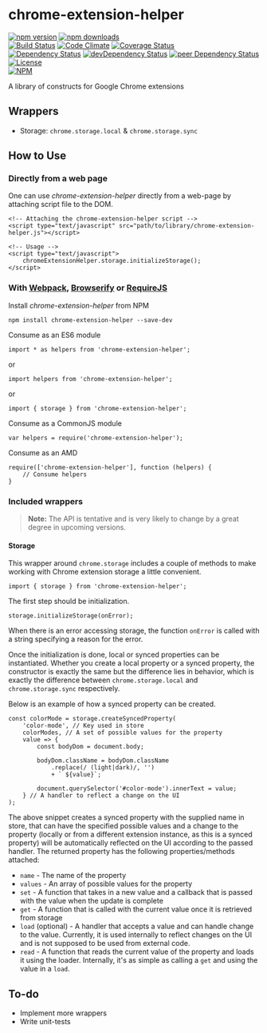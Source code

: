 # chrome-extension-helper

[![npm version](https://badge.fury.io/js/chrome-extension-helper.svg)](https://badge.fury.io/js/chrome-extension-helper)
[![npm downloads](https://img.shields.io/npm/dt/chrome-extension-helper.svg)](https://www.npmjs.com/package/chrome-extension-helper)  
[![Build Status](https://travis-ci.org/myTerminal/chrome-extension-helper.svg?branch=master)](https://travis-ci.org/myTerminal/chrome-extension-helper)
[![Code Climate](https://codeclimate.com/github/myTerminal/chrome-extension-helper.png)](https://codeclimate.com/github/myTerminal/chrome-extension-helper)
[![Coverage Status](https://img.shields.io/coveralls/myTerminal/chrome-extension-helper.svg)](https://coveralls.io/r/myTerminal/chrome-extension-helper?branch=master)  
[![Dependency Status](https://david-dm.org/myTerminal/chrome-extension-helper.svg)](https://david-dm.org/myTerminal/chrome-extension-helper)
[![devDependency Status](https://david-dm.org/myTerminal/chrome-extension-helper/dev-status.svg)](https://david-dm.org/myTerminal/chrome-extension-helper#info=devDependencies)
[![peer Dependency Status](https://david-dm.org/myTerminal/chrome-extension-helper/peer-status.svg)](https://david-dm.org/myTerminal/chrome-extension-helper#info=peerDependencies)  
[![License](https://img.shields.io/github/license/myTerminal/chrome-extension-helper.svg)](https://opensource.org/licenses/MIT)  
[![NPM](https://nodei.co/npm/chrome-extension-helper.png?downloads=true&downloadRank=true&stars=true)](https://nodei.co/npm/chrome-extension-helper/)

A library of constructs for Google Chrome extensions

## Wrappers

* Storage: `chrome.storage.local` & `chrome.storage.sync`

## How to Use

### Directly from a web page

One can use *chrome-extension-helper* directly from a web-page by attaching script file to the DOM.

    <!-- Attaching the chrome-extension-helper script -->
    <script type="text/javascript" src="path/to/library/chrome-extension-helper.js"></script>
    
    <!-- Usage -->
    <script type="text/javascript">
        chromeExtensionHelper.storage.initializeStorage();
    </script>

### With [Webpack](https://webpack.js.org), [Browserify](http://browserify.org) or [RequireJS](http://requirejs.org)

Install *chrome-extension-helper* from NPM

    npm install chrome-extension-helper --save-dev

Consume as an ES6 module

    import * as helpers from 'chrome-extension-helper';

or

    import helpers from 'chrome-extension-helper';

or

    import { storage } from 'chrome-extension-helper';

Consume as a CommonJS module

    var helpers = require('chrome-extension-helper');

Consume as an AMD

    require(['chrome-extension-helper'], function (helpers) {
        // Consume helpers
    }

### Included wrappers

> **Note:** The API is tentative and is very likely to change by a great degree in upcoming versions.

#### Storage

This wrapper around `chrome.storage` includes a couple of methods to make working with Chrome extension storage a little convenient.

    import { storage } from 'chrome-extension-helper';

The first step should be initialization.

    storage.initializeStorage(onError);

When there is an error accessing storage, the function `onError` is called with a string specifying a reason for the error.

Once the initialization is done, local or synced properties can be instantiated. Whether you create a local property or a synced property, the constructor is exactly the same but the difference lies in behavior, which is exactly the difference between `chrome.storage.local` and `chrome.storage.sync` respectively.

Below is an example of how a synced property can be created.

    const colorMode = storage.createSyncedProperty(
        'color-mode', // Key used in store
        colorModes, // A set of possible values for the property
        value => {
            const bodyDom = document.body;

            bodyDom.className = bodyDom.className
                .replace(/ (light|dark)/, '')
                + ` ${value}`;

            document.querySelector('#color-mode').innerText = value;
        } // A handler to reflect a change on the UI
    );

The above snippet creates a synced property with the supplied name in store, that can have the specified possible values and a change to the property (locally or from a different extension instance, as this is a synced property) will be automatically reflected on the UI according to the passed handler. The returned property has the following properties/methods attached:

- `name` - The name of the property
- `values` - An array of possible values for the property
- `set` - A function that takes in a new value and a callback that is passed with the value when the update is complete
- `get` - A function that is called with the current value once it is retrieved from storage
- `load` (optional) - A handler that accepts a value and can handle change to the value. Currently, it is used internally to reflect changes on the UI and is not supposed to be used from external code.
- `read` - A function that reads the current value of the property and loads it using the loader. Internally, it's as simple as calling a `get` and using the value in a `load`.

## To-do

* Implement more wrappers
* Write unit-tests
